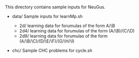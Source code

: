 This directory contains sample inputs for NeuGus.

* data/
  Sample inputs for learnMp.sh
  - 2d/ learning data for forumulas of the form A/\B
  - 2d4/ learning data for forumulas of the form (A/\B)\/(C/\D)
  - 2d9/ learning data for forumulas of the form (A/\B/\C)\/(D/\E/\F)\/(G/\H/\I)
  
* chc/
  Sample CHC problems for cycle.sh
